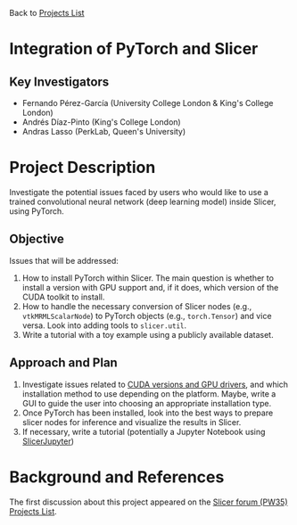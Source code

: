 Back to [Projects List](../../README.md#ProjectsList)

# Integration of PyTorch and Slicer

## Key Investigators

- Fernando Pérez-García (University College London & King's College London)
- Andrés Díaz-Pinto (King's College London)
- Andras Lasso (PerkLab, Queen's University)

# Project Description

<!-- Add a short paragraph describing the project. -->

Investigate the potential issues faced by users who would like to use a trained
convolutional neural network (deep learning model) inside Slicer, using PyTorch.

## Objective

<!-- Describe here WHAT you would like to achieve (what you will have as end result). -->

Issues that will be addressed:

1. How to install PyTorch within Slicer. The main question is whether to install a version with GPU support and, if it does, which version of the CUDA toolkit to install.
1. How to handle the necessary conversion of Slicer nodes (e.g., `vtkMRMLScalarNode`) to PyTorch objects (e.g., `torch.Tensor`) and vice versa. Look into adding tools to `slicer.util`.
1. Write a tutorial with a toy example using a publicly available dataset.

## Approach and Plan

<!-- Describe here HOW you would like to achieve the objectives stated above. -->

1. Investigate issues related to [CUDA versions and GPU drivers](https://docs.nvidia.com/deploy/cuda-compatibility/index.html), and which installation method to use depending on the platform. Maybe, write a GUI to guide the user into choosing an appropriate installation type.
1. Once PyTorch has been installed, look into the best ways to prepare slicer nodes for inference and visualize the results in Slicer.
1. If necessary, write a tutorial (potentially a Jupyter Notebook using [SlicerJupyter](https://github.com/Slicer/SlicerJupyter))

<!-- ## Progress and Next Steps -->

<!-- Update this section as you make progress, describing of what you have ACTUALLY DONE. If there are specific steps that you could not complete then you can describe them here, too. -->



<!-- # Illustrations -->

<!-- Add pictures and links to videos that demonstrate what has been accomplished.
![Description of picture](Example2.jpg)
![Some more images](Example2.jpg)
-->

# Background and References

<!-- If you developed any software, include link to the source code repository. If possible, also add links to sample data, and to any relevant publications. -->

The first discussion about this project appeared on the [Slicer forum (PW35) Projects List](https://discourse.slicer.org/t/pw35-projects-list/17905/4).
